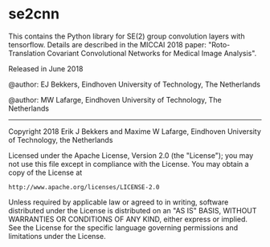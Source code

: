 # se2cnn
This contains the Python library for SE(2) group convolution layers with tensorflow. Details are described in the MICCAI 2018 paper: "Roto-Translation Covariant Convolutional Networks for Medical Image Analysis".

Released in June 2018

@author: EJ Bekkers, Eindhoven University of Technology, The Netherlands

@author: MW Lafarge, Eindhoven University of Technology, The Netherlands

________________________________________________________________________

Copyright 2018 Erik J Bekkers and Maxime W Lafarge, Eindhoven University 
of Technology, the Netherlands

Licensed under the Apache License, Version 2.0 (the "License");
you may not use this file except in compliance with the License.
You may obtain a copy of the License at

    http://www.apache.org/licenses/LICENSE-2.0

Unless required by applicable law or agreed to in writing, software
distributed under the License is distributed on an "AS IS" BASIS,
WITHOUT WARRANTIES OR CONDITIONS OF ANY KIND, either express or implied.
See the License for the specific language governing permissions and
limitations under the License.
